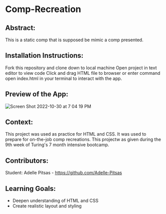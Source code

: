 # Comp-Recreation

## Abstract:
This is a static comp that is supposed be mimic a comp presented.

## Installation Instructions:
Fork this repository and clone down to local machine
Open project in text editor to view code
Click and drag HTML file to browser or enter command open index.html in your terminal to interact with the app.

## Preview of the App:
![Screen Shot 2022-10-30 at 7 04 19 PM](https://user-images.githubusercontent.com/108096652/198906155-24fee24c-e8c8-4eac-913d-bc141881c694.png)


## Context:
This project was used as practice for HTML and CSS. It was used to prepare for on-the-job comp recreations. This projectw as given during the 9th week of Turing's 7 month intensive bootcamp.


## Contributors:
Student: Adelle Pitsas - https://github.com/Adelle-Pitsas 

## Learning Goals:
- Deepen understanding of HTML and CSS
- Create realistic layout and styling
